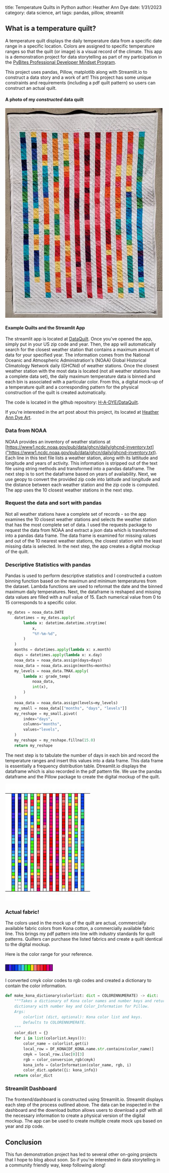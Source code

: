 title: Temperature Quilts in Python
author: Heather Ann Dye
date: 1/31/2023
category: data science, art 
tags: pandas, pillow, streamlit

## What is a temperature quilt? 

A temperature quilt displays the daily temperature data from a specific date range in a specific location. Colors are assigned to specific temperature ranges so that
the quilt (or image) is a visual record of the climate.  This app is a demonstration project for data storytelling as part of my participation in the [PyBites Professional Developer Mindset Program](https://pybit.es/). 

This project uses pandas, Pillow, matplotlib along with Streamlit.io to construct a data story  and a work of art! 
This project has some unique constraints and requirements (including a pdf quilt pattern) so users can construct an actual quilt.

#### A photo of my *constructed* data quilt
![jpg](/images/data_quilt_files/actualdataquilt.jpg)

#### Example Quilts and the Streamlit App

The streamlit app is located at [DataQuilt](https://h-a-dye-dataquilt-streamstreamlit-app-zwncqy.streamlit.app/ ). Once you've opened the app, simply put in your US zip code and year.  Then, the app will automatically search for the closest weather station that contains a maximum amount of data for your specified year.
The information comes from the National Oceanic and Atmospheric Administration's (NOAA) Global Historical Climatology Network daily (GHCNd) of weather stations. Once the closest weather station with the most data is located (not all weather stations have a complete data set), the daily maximum temperature data is binned and each bin is associated with a particular color. From this, a digital mock-up of a temperature quilt and a corresponding pattern for the physical construction of the quilt is created automatically. 

The code is located in the github repository: [H-A-DYE/DataQuilt](https://github.com/H-A-Dye/DataQuilt). 

If you're interested in the art post about this project, its located at [Heather Ann Dye Art](https://heatheranndye.com).

### Data from NOAA 

NOAA provides an inventory of weather stations at [https://www1.ncdc.noaa.gov/pub/data/ghcn/daily/ghcnd-inventory.txt]("https://www1.ncdc.noaa.gov/pub/data/ghcn/daily/ghcnd-inventory.txt). Each line in this text file lists a weather station, along with its lattitude and longitude and years of activity. 
This information is stripped out of the text file using string methods and transformed into a pandas dataframe. The next step is to sort the dataframe based on years of availability.  Next, we use geopy to convert the provided zip code into latitude and longitude and the distance between each weather station and the zip code is computed.  The app uses the 10 closest weather stations in the next step.

### Request the data and sort with pandas

Not all weather stations have a complete set of records - so the app examines the 10 closest weather stations and selects the weather station that has the most complete set of data. I used the requests package to request the data from NOAA and extract a json data which is transformed into a pandas data frame. The data frame is examined for missing values and out of the 10 nearest weather stations, the closest station with the least missing data is selected. In the next step, the app creates a digital mockup of the quilt. 

### Descriptive Statistics with pandas

Pandas is used to perform descriptive statistics and I constructed a custom binning function based on the maximun and minimum temperatures from the dataset. Lambda functions are used to reformat the date and the binned maximum daily temperatures.  Next, the  dataframe is reshaped and missing data values are filled with a *null* value of 15. Each numerical value from 0 to 15 corresponds to a specific color. 

```python
 my_dates = noaa_data.DATE
    datetimes = my_dates.apply(
        lambda x: datetime.datetime.strptime(
            x,
            "%Y-%m-%d",
        )
    )
    months = datetimes.apply(lambda x: x.month)
    days = datetimes.apply(lambda x: x.day)
    noaa_data = noaa_data.assign(days=days)
    noaa_data = noaa_data.assign(months=months)
    my_levels = noaa_data.TMAX.apply(
        lambda x: grade_temp(
            noaa_data,
            int(x),
        )
    )
    noaa_data = noaa_data.assign(levels=my_levels)
    my_small = noaa_data[["months", "days", "levels"]]
    my_reshape = my_small.pivot(
        index="days",
        columns="months",
        values="levels",
    )
    my_reshape = my_reshape.fillna(15.0)
    return my_reshape
```
The next step is to tabulate the number of days in each bin and record the temperature ranges and insert this values into a data frame. 
This data frame is essentially a frequency distribution table. 
Dtreamlit.io displays the dataframe which is also recorded in the pdf pattern file. 
We use the pandas dataframe and the Pillow package to create the digital  mockup of the quilt. 

![jpg](/images/data_quilt_files/samplequilt.jpg)

### Actual fabric! 

The colors used in the mock up of the quilt are actual, commercially available fabric colors from Kona cotton, a commercially available fabric line. This brings my pdf pattern into line with industry standards for quilt patterns. Quilters can purchase the listed fabrics and create a quilt identical to the digital mockup. 

Here is the color range for your reference. 

![png](/images/data_quilt_files/ColorRange.PNG)

I converted cmyk color codes to rgb codes and created a dictionary to contain the color information. 

```python
def make_kona_dictionary(colorlist: dict = COLORENNUMERATE) -> dict:
    """Takes a dictionary of Kona color names and number keys and returns a
    dictionary with number key and Color_Information for Pillow.
    Args:
        colorlist (dict, optional): Kona color list and keys.
        Defaults to COLORENNUMERATE.
    """
    color_dict = {}
    for i in list(colorlist.keys()):
        color_name = colorlist.get(i)
        local_row = DF_KONA[DF_KONA.name.str.contains(color_name)]
        cmyk = local_row.iloc[0][3]
        rgb = color_conversion_rgb(cmyk)
        kona_info = ColorInformation(color_name, rgb, i)
        color_dict.update({i: kona_info})
    return color_dict


```

### Streamlit Dashboard

The frontend/dashboard is constructed using Streamlit.io. Streamlit displays each step of the process outlined above. The data can be inspected in the dashboard and the download button allows users to download a pdf with all the necessary information to create a physical version of the digital mockup. The app can be used to create multiple create mock ups based on year and zip code.  




## Conclusion 

This fun demonstration project has led to several other on-going projects that I hope to blog about soon. So if you're interested in data storytelling in a community friendly way, keep following along!